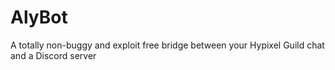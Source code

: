# AlyBot
A totally non-buggy and exploit free bridge between your Hypixel Guild chat and a Discord server
